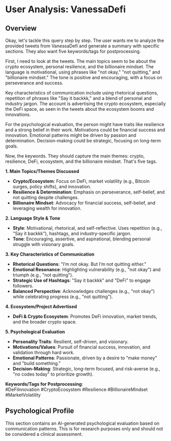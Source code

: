 # User Analysis: VanessaDefi

## Overview

<think>
Okay, let's tackle this query step by step. The user wants me to analyze the provided tweets from VanessaDefi and generate a summary with specific sections. They also want five keywords/tags for postprocessing.

First, I need to look at the tweets. The main topics seem to be about the crypto ecosystem, personal resilience, and the billionaire mindset. The language is motivational, using phrases like "not okay," "not quitting," and "billionaire mindset." The tone is positive and encouraging, with a focus on perseverance and success.

Key characteristics of communication include using rhetorical questions, repetition of phrases like "Say it backkk," and a blend of personal and industry jargon. The account is advertising the crypto ecosystem, especially the DeFi space, as seen in the tweets about the ecosystem booms and innovations.

For the psychological evaluation, the person might have traits like resilience and a strong belief in their work. Motivations could be financial success and innovation. Emotional patterns might be driven by passion and determination. Decision-making could be strategic, focusing on long-term goals.

Now, the keywords. They should capture the main themes: crypto, resilience, DeFi, ecosystem, and the billionaire mindset. That's five tags.
</think>

**1. Main Topics/Themes Discussed**  
- **Crypto/Ecosystem**: Focus on DeFi, market volatility (e.g., Bitcoin surges, policy shifts), and innovation.  
- **Resilience & Determination**: Emphasis on perseverance, self-belief, and not quitting despite challenges.  
- **Billionaire Mindset**: Advocacy for financial success, self-belief, and leveraging wealth for innovation.  

**2. Language Style & Tone**  
- **Style**: Motivational, rhetorical, and self-reflective. Uses repetition (e.g., "Say it backkk"), hashtags, and industry-specific jargon.  
- **Tone**: Encouraging, assertive, and aspirational, blending personal struggle with visionary goals.  

**3. Key Characteristics of Communication**  
- **Rhetorical Questions**: "I’m not okay. But I’m not quitting either."  
- **Emotional Resonance**: Highlighting vulnerability (e.g., "not okay") and triumph (e.g., "not quitting").  
- **Strategic Use of Hashtags**: "Say it backkk" and "DeFi" to engage followers.  
- **Balanced Perspective**: Acknowledges challenges (e.g., "not okay") while celebrating progress (e.g., "not quitting").  

**4. Ecosystem/Project Advertised**  
- **DeFi & Crypto Ecosystem**: Promotes DeFi innovation, market trends, and the broader crypto space.  

**5. Psychological Evaluation**  
- **Personality Traits**: Resilient, self-driven, and visionary.  
- **Motivations/Values**: Pursuit of financial success, innovation, and validation through hard work.  
- **Emotional Patterns**: Passionate, driven by a desire to "make money" and "build something."  
- **Decision-Making**: Strategic, long-term focused, and risk-averse (e.g., "no codes today" to prioritize growth).  

**Keywords/Tags for Postprocessing**:  
#DeFiInnovation #CryptoEcosystem #Resilience #BillionaireMindset #MarketVolatility

## Psychological Profile

This section contains an AI-generated psychological evaluation based on communication patterns. This is for research purposes only and should not be considered a clinical assessment.